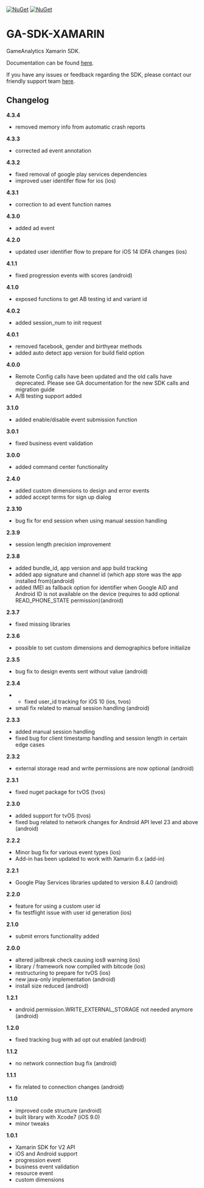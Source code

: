 [![NuGet](https://img.shields.io/nuget/v/GameAnalytics.XAMARIN.SDK.svg)](https://www.nuget.org/packages/GameAnalytics.XAMARIN.SDK)
[![NuGet](https://img.shields.io/nuget/dt/GameAnalytics.XAMARIN.SDK.svg?label=nuget%20downloads)](https://www.nuget.org/packages/GameAnalytics.XAMARIN.SDK)

# GA-SDK-XAMARIN
GameAnalytics Xamarin SDK.

Documentation can be found [here](https://gameanalytics.com/docs/xamarin-sdk).

If you have any issues or feedback regarding the SDK, please contact our friendly support team [here](https://gameanalytics.com/contact).

Changelog
---------
<!--(CHANGELOG_TOP)-->
**4.3.4**
* removed memory info from automatic crash reports

**4.3.3**
* corrected ad event annotation

**4.3.2**
* fixed removal of google play services dependencies
* improved user identifer flow for ios (ios)

**4.3.1**
* correction to ad event function names

**4.3.0**
* added ad event

**4.2.0**
* updated user identifier flow to prepare for iOS 14 IDFA changes (ios)

**4.1.1**
* fixed progression events with scores (android)

**4.1.0**
* exposed functions to get AB testing id and variant id

**4.0.2**
* added session_num to init request

**4.0.1**
* removed facebook, gender and birthyear methods
* added auto detect app version for build field option

**4.0.0**
* Remote Config calls have been updated and the old calls have deprecated. Please see GA documentation for the new SDK calls and migration guide
* A/B testing support added

**3.1.0**
* added enable/disable event submission function

**3.0.1**
* fixed business event validation

**3.0.0**
* added command center functionality

**2.4.0**
* added custom dimensions to design and error events
* added accept terms for sign up dialog

**2.3.10**
* bug fix for end session when using manual session handling

**2.3.9**
* session length precision improvement

**2.3.8**
* added bundle_id, app version and app build tracking
* added app signature and channel id (which app store was the app installed from)(android)
* added IMEI as fallback option for identifier when Google AID and Android ID is not available on the device (requires to add optional READ_PHONE_STATE permission)(android)

**2.3.7**
* fixed missing libraries

**2.3.6**
* possible to set custom dimensions and demographics before initialize

**2.3.5**
* bug fix to design events sent without value (android)

**2.3.4**
* * fixed user_id tracking for iOS 10 (ios, tvos)
* small fix related to manual session handling (android)

**2.3.3**
* added manual session handling
* fixed bug for client timestamp handling and session length in certain edge cases

**2.3.2**
* external storage read and write permissions are now optional (android)

**2.3.1**
* fixed nuget package for tvOS (tvos)

**2.3.0**
* added support for tvOS (tvos)
* fixed bug related to network changes for Android API level 23 and above (android)

**2.2.2**
* Minor bug fix for various event types (ios)
* Add-in has been updated to work with Xamarin 6.x (add-in)

**2.2.1**
* Google Play Services libraries updated to version 8.4.0 (android)

**2.2.0**
* feature for using a custom user id
* fix testflight issue with user id generation (ios)

**2.1.0**
* submit errors functionality added

**2.0.0**
* altered jailbreak check causing ios9 warning (ios)
* library / framework now compiled with bitcode (ios)
* restructuring to prepare for tvOS (ios)
* new java-only implementation (android)
* install size reduced (android)

**1.2.1**
* android.permission.WRITE_EXTERNAL_STORAGE not needed anymore (android)

**1.2.0**
* fixed tracking bug with ad opt out enabled (android)

**1.1.2**
* no network connection bug fix (android)

**1.1.1**
* fix related to connection changes (android)

**1.1.0**
* improved code structure (android)
* built library with Xcode7 (iOS 9.0)
* minor tweaks

**1.0.1**
* Xamarin SDK for V2 API
* iOS and Android support
* progression event
* business event validation
* resource event
* custom dimensions
